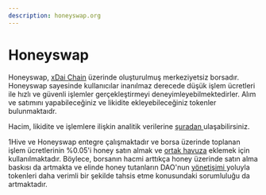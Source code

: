 ```yaml
---
description: honeyswap.org
---
```


# Honeyswap

Honeyswap, [xDai Chain](https://www.xdaichain.com/) üzerinde oluşturulmuş merkeziyetsiz borsadır. Honeyswap sayesinde kullanıcılar inanılmaz derecede düşük işlem ücretleri ile hızlı ve güvenli işlemler gerçekleştirmeyi deneyimleyebilmektedirler. Alım ve satımını yapabileceğiniz ve likidite ekleyebileceğiniz tokenler bulunmaktaıdr.

Hacim, likidite ve işlemlere ilişkin analitik verilerine [şuradan ](https://info.honeyswap.org/)ulaşabilirsiniz.

1Hive ve Honeyswap entegre çalışmaktadır ve borsa üzerinde toplanan işlem ücretlerinin %0.05'i honey satın almak ve [ortak havuza](../honey/#ekonomik-degerlendirme) eklemek için kullanılmaktadır. Böylece, borsanın hacmi arttıkça honey üzerinde satın alma baskısı da artmakta ve elinde honey tutanların DAO'nun [yönetişimi ](../honey/participation.md)yoluyla tokenleri daha verimli bir şekilde tahsis etme konusundaki sorumluluğu da artmaktadır.

